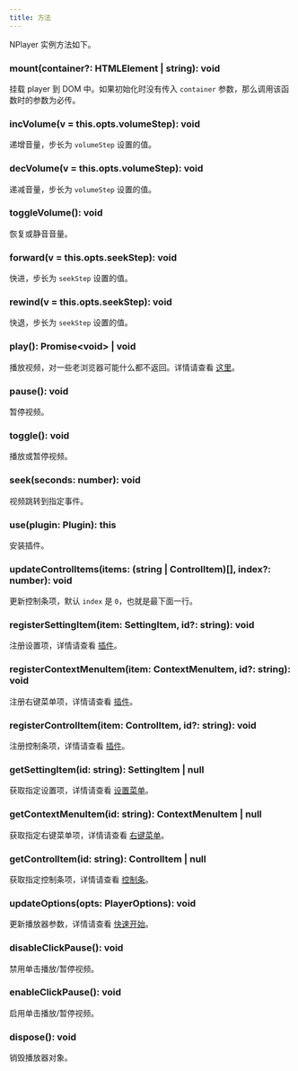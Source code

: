 ```yaml
---
title: 方法
---
```


NPlayer 实例方法如下。

### mount(container?: HTMLElement | string): void

挂载 player 到 DOM 中。如果初始化时没有传入 `container` 参数，那么调用该函数时的参数为必传。

### incVolume(v = this.opts.volumeStep): void

递增音量，步长为 `volumeStep` 设置的值。

### decVolume(v = this.opts.volumeStep): void

递减音量，步长为 `volumeStep` 设置的值。

### toggleVolume(): void

恢复或静音音量。

### forward(v = this.opts.seekStep): void

快进，步长为 `seekStep` 设置的值。

### rewind(v = this.opts.seekStep): void

快退，步长为 `seekStep` 设置的值。

### play(): Promise\<void\> | void
  
播放视频，对一些老浏览器可能什么都不返回。详情请查看 [这里](https://developer.mozilla.org/en-US/docs/Web/API/HTMLMediaElement/play)。

### pause(): void

暂停视频。

### toggle(): void

播放或暂停视频。

### seek(seconds: number): void

视频跳转到指定事件。

### use(plugin: Plugin): this

安装插件。

### updateControlItems(items: (string | ControlItem)[], index?: number): void

更新控制条项，默认 `index` 是 `0`，也就是最下面一行。

### registerSettingItem(item: SettingItem, id?: string): void

注册设置项，详情请查看 [插件](plugin.md)。

### registerContextMenuItem(item: ContextMenuItem, id?: string): void

注册右键菜单项，详情请查看 [插件](plugin.md)。

### registerControlItem(item: ControlItem, id?: string): void

注册控制条项，详情请查看 [插件](plugin.md)。

### getSettingItem(id: string): SettingItem | null

获取指定设置项，详情请查看 [设置菜单](settings.md)。

### getContextMenuItem(id: string): ContextMenuItem | null

获取指定右键菜单项，详情请查看 [右键菜单](contextmenu.md)。

### getControlItem(id: string): ControlItem | null

获取指定控制条项，详情请查看 [控制条](control.md)。

### updateOptions(opts: PlayerOptions): void

更新播放器参数，详情请查看 [快速开始](getting-started.md)。

### disableClickPause(): void

禁用单击播放/暂停视频。

### enableClickPause(): void

启用单击播放/暂停视频。

### dispose(): void

销毁播放器对象。
